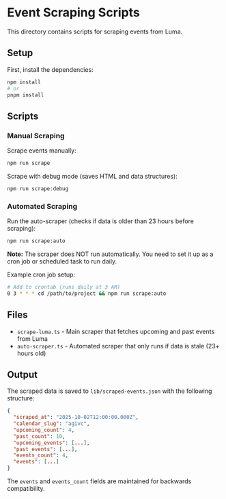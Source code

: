 # Event Scraping Scripts

This directory contains scripts for scraping events from Luma.

## Setup

First, install the dependencies:

```bash
npm install
# or
pnpm install
```

## Scripts

### Manual Scraping

Scrape events manually:

```bash
npm run scrape
```

Scrape with debug mode (saves HTML and data structures):

```bash
npm run scrape:debug
```

### Automated Scraping

Run the auto-scraper (checks if data is older than 23 hours before scraping):

```bash
npm run scrape:auto
```

**Note:** The scraper does NOT run automatically. You need to set it up as a cron job or scheduled task to run daily.

Example cron job setup:

```bash
# Add to crontab (runs daily at 3 AM)
0 3 * * * cd /path/to/project && npm run scrape:auto
```

## Files

- `scrape-luma.ts` - Main scraper that fetches upcoming and past events from Luma
- `auto-scraper.ts` - Automated scraper that only runs if data is stale (23+ hours old)

## Output

The scraped data is saved to `lib/scraped-events.json` with the following structure:

```json
{
  "scraped_at": "2025-10-02T12:00:00.000Z",
  "calendar_slug": "agivc",
  "upcoming_count": 4,
  "past_count": 10,
  "upcoming_events": [...],
  "past_events": [...],
  "events_count": 4,
  "events": [...]
}
```

The `events` and `events_count` fields are maintained for backwards compatibility.
